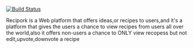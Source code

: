 [![Build Status](https://travis-ci.org/ManCODEX/ManCODEX.github.io.svg?branch=develop)](https://travis-ci.org/ManCODEX/ManCODEX.github.io)

Recipork is a Web platform that offers ideas,or recipes to users,and it's a platform that gives the users a chance to view recipes from users all over the world,also it offers non-users a chance to ONLY view recopess but not edit,upvote,downvote a recipe
